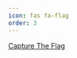 ```yaml
---
icon: fas fa-flag
order: 3
---
```



[Capture The Flag](https://ctf.legalbutfrownedupon.com/ctf/ctf.php)

